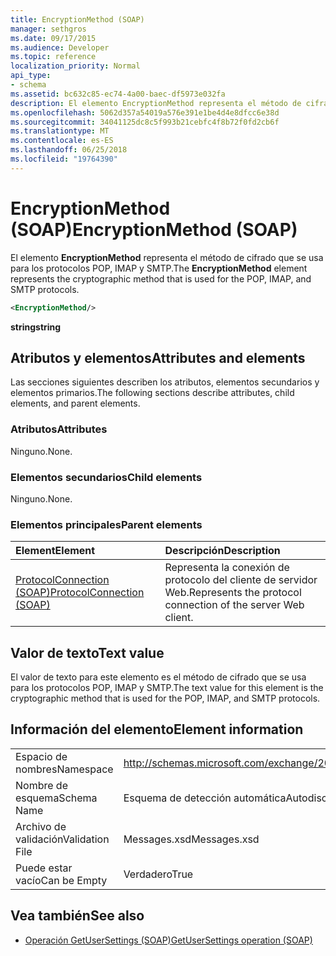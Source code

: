 ```yaml
---
title: EncryptionMethod (SOAP)
manager: sethgros
ms.date: 09/17/2015
ms.audience: Developer
ms.topic: reference
localization_priority: Normal
api_type:
- schema
ms.assetid: bc632c85-ec74-4a00-baec-df5973e032fa
description: El elemento EncryptionMethod representa el método de cifrado que se usa para los protocolos POP, IMAP y SMTP.
ms.openlocfilehash: 5062d357a54019a576e391e1be4d4e8dfcc6e38d
ms.sourcegitcommit: 34041125dc8c5f993b21cebfc4f8b72f0fd2cb6f
ms.translationtype: MT
ms.contentlocale: es-ES
ms.lasthandoff: 06/25/2018
ms.locfileid: "19764390"
---
```

# <a name="encryptionmethod-soap"></a><span data-ttu-id="cef22-103">EncryptionMethod (SOAP)</span><span class="sxs-lookup"><span data-stu-id="cef22-103">EncryptionMethod (SOAP)</span></span>

<span data-ttu-id="cef22-104">El elemento **EncryptionMethod** representa el método de cifrado que se usa para los protocolos POP, IMAP y SMTP.</span><span class="sxs-lookup"><span data-stu-id="cef22-104">The **EncryptionMethod** element represents the cryptographic method that is used for the POP, IMAP, and SMTP protocols.</span></span> 
  
```XML
<EncryptionMethod/>
```

 <span data-ttu-id="cef22-105">**string**</span><span class="sxs-lookup"><span data-stu-id="cef22-105">**string**</span></span>
## <a name="attributes-and-elements"></a><span data-ttu-id="cef22-106">Atributos y elementos</span><span class="sxs-lookup"><span data-stu-id="cef22-106">Attributes and elements</span></span>

<span data-ttu-id="cef22-107">Las secciones siguientes describen los atributos, elementos secundarios y elementos primarios.</span><span class="sxs-lookup"><span data-stu-id="cef22-107">The following sections describe attributes, child elements, and parent elements.</span></span>
  
### <a name="attributes"></a><span data-ttu-id="cef22-108">Atributos</span><span class="sxs-lookup"><span data-stu-id="cef22-108">Attributes</span></span>

<span data-ttu-id="cef22-109">Ninguno.</span><span class="sxs-lookup"><span data-stu-id="cef22-109">None.</span></span>
  
### <a name="child-elements"></a><span data-ttu-id="cef22-110">Elementos secundarios</span><span class="sxs-lookup"><span data-stu-id="cef22-110">Child elements</span></span>

<span data-ttu-id="cef22-111">Ninguno.</span><span class="sxs-lookup"><span data-stu-id="cef22-111">None.</span></span>
  
### <a name="parent-elements"></a><span data-ttu-id="cef22-112">Elementos principales</span><span class="sxs-lookup"><span data-stu-id="cef22-112">Parent elements</span></span>

|<span data-ttu-id="cef22-113">**Element**</span><span class="sxs-lookup"><span data-stu-id="cef22-113">**Element**</span></span>|<span data-ttu-id="cef22-114">**Descripción**</span><span class="sxs-lookup"><span data-stu-id="cef22-114">**Description**</span></span>|
|:-----|:-----|
|[<span data-ttu-id="cef22-115">ProtocolConnection (SOAP)</span><span class="sxs-lookup"><span data-stu-id="cef22-115">ProtocolConnection (SOAP)</span></span>](protocolconnection-soap.md) <br/> |<span data-ttu-id="cef22-116">Representa la conexión de protocolo del cliente de servidor Web.</span><span class="sxs-lookup"><span data-stu-id="cef22-116">Represents the protocol connection of the server Web client.</span></span>  <br/> |
   
## <a name="text-value"></a><span data-ttu-id="cef22-117">Valor de texto</span><span class="sxs-lookup"><span data-stu-id="cef22-117">Text value</span></span>

<span data-ttu-id="cef22-118">El valor de texto para este elemento es el método de cifrado que se usa para los protocolos POP, IMAP y SMTP.</span><span class="sxs-lookup"><span data-stu-id="cef22-118">The text value for this element is the cryptographic method that is used for the POP, IMAP, and SMTP protocols.</span></span>
  
## <a name="element-information"></a><span data-ttu-id="cef22-119">Información del elemento</span><span class="sxs-lookup"><span data-stu-id="cef22-119">Element information</span></span>

|||
|:-----|:-----|
|<span data-ttu-id="cef22-120">Espacio de nombres</span><span class="sxs-lookup"><span data-stu-id="cef22-120">Namespace</span></span>  <br/> |http://schemas.microsoft.com/exchange/2010/Autodiscover  <br/> |
|<span data-ttu-id="cef22-121">Nombre de esquema</span><span class="sxs-lookup"><span data-stu-id="cef22-121">Schema Name</span></span>  <br/> |<span data-ttu-id="cef22-122">Esquema de detección automática</span><span class="sxs-lookup"><span data-stu-id="cef22-122">Autodiscover schema</span></span>  <br/> |
|<span data-ttu-id="cef22-123">Archivo de validación</span><span class="sxs-lookup"><span data-stu-id="cef22-123">Validation File</span></span>  <br/> |<span data-ttu-id="cef22-124">Messages.xsd</span><span class="sxs-lookup"><span data-stu-id="cef22-124">Messages.xsd</span></span>  <br/> |
|<span data-ttu-id="cef22-125">Puede estar vacío</span><span class="sxs-lookup"><span data-stu-id="cef22-125">Can be Empty</span></span>  <br/> |<span data-ttu-id="cef22-126">Verdadero</span><span class="sxs-lookup"><span data-stu-id="cef22-126">True</span></span>  <br/> |
   
## <a name="see-also"></a><span data-ttu-id="cef22-127">Vea también</span><span class="sxs-lookup"><span data-stu-id="cef22-127">See also</span></span>

- [<span data-ttu-id="cef22-128">Operación GetUserSettings (SOAP)</span><span class="sxs-lookup"><span data-stu-id="cef22-128">GetUserSettings operation (SOAP)</span></span>](getusersettings-operation-soap.md)

